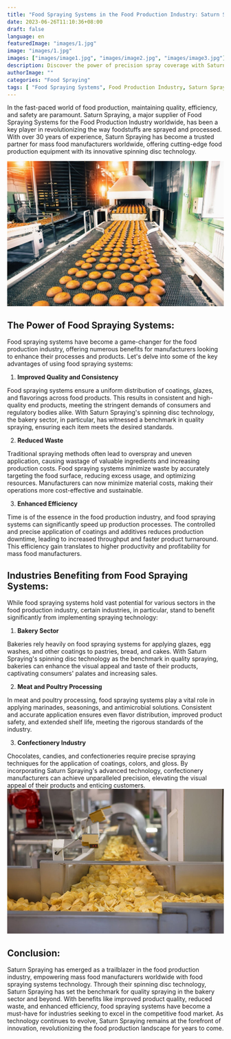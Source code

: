 ```yaml
---
title: "Food Spraying Systems in the Food Production Industry: Saturn Spraying Leading the Way"
date: 2023-06-26T11:10:36+08:00
draft: false
language: en
featuredImage: "images/1.jpg"
image: "images/1.jpg"
images: ["images/image1.jpg", "images/image2.jpg", "images/image3.jpg"]
description: Discover the power of precision spray coverage with Saturn Spraying's Spinning Disc Technology. From 'Top Only' to 'Top & Sides' and 'Top & Bottom' configurations, explore how this innovative system delivers uniform and consistent spraying of oils, flavors, liquids, and nuts onto various food products. Experience blockage-resistant delivery, easy maintenance, and enhanced control with digital potentiometer technology.
authorImage: ""
categories: "Food Spraying"
tags: [ "Food Spraying Systems", Food Production Industry, Saturn Spraying, Spinning Disc Technology, Quality Spraying, Bakery Sector, Foodstuffs, Mass Food Manufacturers, Efficiency, Consistency]
---
```


In the fast-paced world of food production, maintaining quality, efficiency, and safety are paramount. Saturn Spraying, a major supplier of Food Spraying Systems for the Food Production Industry worldwide, has been a key player in revolutionizing the way foodstuffs are sprayed and processed. With over 30 years of experience, Saturn Spraying has become a trusted partner for mass food manufacturers worldwide, offering cutting-edge food production equipment with its innovative spinning disc technology.

![The power of Food Spraying](images/2.jpg)
## The Power of Food Spraying Systems:

Food spraying systems have become a game-changer for the food production industry, offering numerous benefits for manufacturers looking to enhance their processes and products. Let's delve into some of the key advantages of using food spraying systems:

1. **Improved Quality and Consistency**

Food spraying systems ensure a uniform distribution of coatings, glazes, and flavorings across food products. This results in consistent and high-quality end products, meeting the stringent demands of consumers and regulatory bodies alike. With Saturn Spraying's spinning disc technology, the bakery sector, in particular, has witnessed a benchmark in quality spraying, ensuring each item meets the desired standards.

2. **Reduced Waste**

Traditional spraying methods often lead to overspray and uneven application, causing wastage of valuable ingredients and increasing production costs. Food spraying systems minimize waste by accurately targeting the food surface, reducing excess usage, and optimizing resources. Manufacturers can now minimize material costs, making their operations more cost-effective and sustainable.

3. **Enhanced Efficiency**

Time is of the essence in the food production industry, and food spraying systems can significantly speed up production processes. The controlled and precise application of coatings and additives reduces production downtime, leading to increased throughput and faster product turnaround. This efficiency gain translates to higher productivity and profitability for mass food manufacturers.

## Industries Benefiting from Food Spraying Systems:

While food spraying systems hold vast potential for various sectors in the food production industry, certain industries, in particular, stand to benefit significantly from implementing spraying technology:

1. **Bakery Sector**

Bakeries rely heavily on food spraying systems for applying glazes, egg washes, and other coatings to pastries, bread, and cakes. With Saturn Spraying's spinning disc technology as the benchmark in quality spraying, bakeries can enhance the visual appeal and taste of their products, captivating consumers' palates and increasing sales.

2. **Meat and Poultry Processing**

In meat and poultry processing, food spraying systems play a vital role in applying marinades, seasonings, and antimicrobial solutions. Consistent and accurate application ensures even flavor distribution, improved product safety, and extended shelf life, meeting the rigorous standards of the industry.

3. **Confectionery Industry**

Chocolates, candies, and confectioneries require precise spraying techniques for the application of coatings, colors, and gloss. By incorporating Saturn Spraying's advanced technology, confectionery manufacturers can achieve unparalleled precision, elevating the visual appeal of their products and enticing customers.
![Chips going through the spraying process](images/3.jpg)

## Conclusion:

Saturn Spraying has emerged as a trailblazer in the food production industry, empowering mass food manufacturers worldwide with food spraying systems technology. Through their spinning disc technology, Saturn Spraying has set the benchmark for quality spraying in the bakery sector and beyond. With benefits like improved product quality, reduced waste, and enhanced efficiency, food spraying systems have become a must-have for industries seeking to excel in the competitive food market. As technology continues to evolve, Saturn Spraying remains at the forefront of innovation, revolutionizing the food production landscape for years to come.

